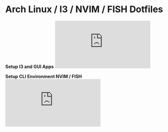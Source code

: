 # Arch Linux / I3 / NVIM / FISH Dotfiles

**Setup I3 and GUI Apps**
![setupgui.sh](https://github.com/sheeeeee33eeesh/DotFiles/blob/master/setupgui.sh)

**Setup CLI Environment NVIM / FISH**
![setupconsole.sh](https://github.com/sheeeeee33eeesh/DotFiles/blob/master/setupconsole.sh)
